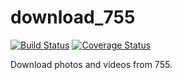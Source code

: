 # download_755

[![Build Status](https://travis-ci.org/cumulus27/download_755.svg?branch=master)](https://travis-ci.org/cumulus27/download_755)
[![Coverage Status](https://coveralls.io/repos/github/cumulus27/download_755/badge.svg?branch=master)](https://coveralls.io/github/cumulus27/download_755?branch=master)


Download photos and videos from 755.
